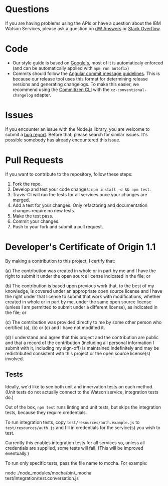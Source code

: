 # Questions

If you are having problems using the APIs or have a question about the IBM
Watson Services, please ask a question on
[dW Answers](https://developer.ibm.com/answers/questions/ask/?topics=watson)
or [Stack Overflow](http://stackoverflow.com/questions/ask?tags=ibm-watson).

# Code

* Our style guide is based on [Google's](https://google.github.io/styleguide/jsguide.html), most of it is automaticaly enforced (and can be automatically applied with `npm run autofix`)
* Commits should follow the [Angular commit message guidelines](https://github.com/angular/angular/blob/master/CONTRIBUTING.md#-commit-message-guidelines). This is because our release tool uses this format for determining release versions and generating changelogs. To make this easier, we recommend using the [Commitizen CLI](https://github.com/commitizen/cz-cli) with the `cz-conventional-changelog` adapter.

# Issues

If you encounter an issue with the Node.js library, you are welcome to submit
a [bug report](https://github.com/watson-developer-cloud/node-sdk/issues).
Before that, please search for similar issues. It's possible somebody has
already encountered this issue.

# Pull Requests

If you want to contribute to the repository, follow these steps:

1. Fork the repo.
2. Develop and test your code changes: `npm install -d && npm test`.
3. Travis-CI will run the tests for all services once your changes are merged.
4. Add a test for your changes. Only refactoring and documentation changes require no new tests.
5. Make the test pass.
6. Commit your changes.
7. Push to your fork and submit a pull request.

# Developer's Certificate of Origin 1.1

By making a contribution to this project, I certify that:

(a) The contribution was created in whole or in part by me and I
   have the right to submit it under the open source license
   indicated in the file; or

(b) The contribution is based upon previous work that, to the best
   of my knowledge, is covered under an appropriate open source
   license and I have the right under that license to submit that
   work with modifications, whether created in whole or in part
   by me, under the same open source license (unless I am
   permitted to submit under a different license), as indicated
   in the file; or

(c) The contribution was provided directly to me by some other
   person who certified (a), (b) or (c) and I have not modified
   it.

(d) I understand and agree that this project and the contribution
   are public and that a record of the contribution (including all
   personal information I submit with it, including my sign-off) is
   maintained indefinitely and may be redistributed consistent with
   this project or the open source license(s) involved.

## Tests

Ideally, we'd like to see both unit and innervation tests on each method.
(Unit tests do not actually connect to the Watson service, integration tests do.)

Out of the box, `npm test` runs linting and unit tests, but skips the integration tests,
because they require credentials.

To run integration tests, copy `test/resources/auth.example.js` to `test/resources/auth.js` and fill in credentials for
the service(s) you wish to test.

Currently this enables integration tests for all services so, unless all credentials are supplied, some tests will fail.
(This will be improved eventually.)

To run only specific tests, pass the file name to mocha. For example:

node ./node_modules/mocha/bin/_mocha test/integration/test.conversation.js
